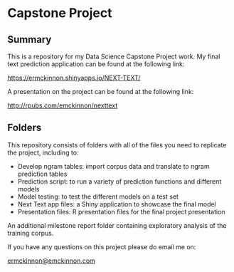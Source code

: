 # Capstone Project

## Summary
This is a repository for my Data Science Capstone Project work. My final text prediction application can be found at the following link:   

https://ermckinnon.shinyapps.io/NEXT-TEXT/   

A presentation on the project can be found at the following link:

http://rpubs.com/emckinnon/nexttext  

## Folders
This repository consists of folders with all of the files you need to replicate the project, including to:

- Develop ngram tables: import corpus data and translate to ngram prediction tables  
- Prediction script: to run a variety of prediction functions and different models
- Model testing: to test the different models on a test set 
- Next Text app files: a Shiny application to showcase the final model
- Presentation files: R presentation files for the final project presentation

An additional milestone report folder containing exploratory analysis of the training corpus.

If you have any questions on this project please do email me on:   

ermckinnon@emckinnon.com  

